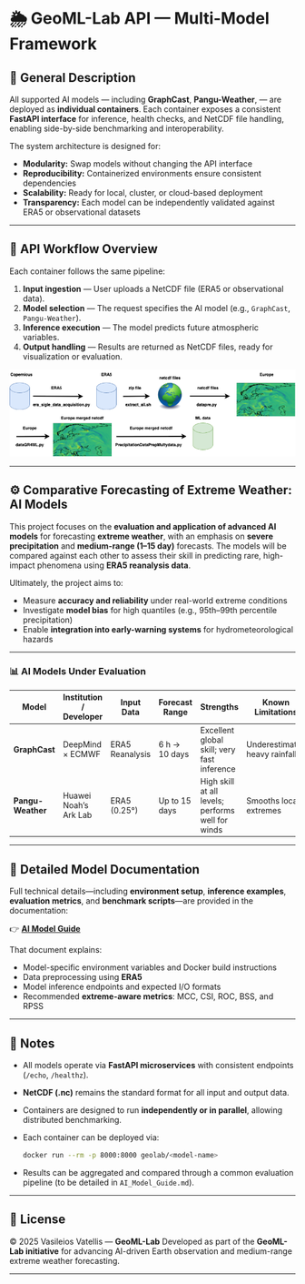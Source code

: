 
# 🌦️ GeoML-Lab API — Multi-Model Framework

## 🧭 General Description

All supported AI models — including **GraphCast**, **Pangu-Weather**, — are deployed as **individual containers**.
Each container exposes a consistent **FastAPI interface** for inference, health checks, and NetCDF file handling, enabling side-by-side benchmarking and interoperability.

The system architecture is designed for:

* **Modularity:** Swap models without changing the API interface
* **Reproducibility:** Containerized environments ensure consistent dependencies
* **Scalability:** Ready for local, cluster, or cloud-based deployment
* **Transparency:** Each model can be independently validated against ERA5 or observational datasets

---

## 🔁 API Workflow Overview

Each container follows the same pipeline:

1. **Input ingestion** — User uploads a NetCDF file (ERA5 or observational data).
2. **Model selection** — The request specifies the AI model (e.g., `GraphCast`, `Pangu-Weather`).
3. **Inference execution** — The model predicts future atmospheric variables.
4. **Output handling** — Results are returned as NetCDF files, ready for visualization or evaluation.


<p align="center"> <img src="../plots/era5_pipline.png" alt="ERA5 Data Pipeline Diagram" width="700"/> </p>


---

## ⚙️ Comparative Forecasting of Extreme Weather: AI Models

This project focuses on the **evaluation and application of advanced AI models** for forecasting **extreme weather**, with an emphasis on **severe precipitation** and **medium-range (1–15 day)** forecasts.
The models will be compared against each other to assess their skill in predicting rare, high-impact phenomena using **ERA5 reanalysis data**.

Ultimately, the project aims to:

* Measure **accuracy and reliability** under real-world extreme conditions
* Investigate **model bias** for high quantiles (e.g., 95th–99th percentile precipitation)
* Enable **integration into early-warning systems** for hydrometeorological hazards

---

### 📊 AI Models Under Evaluation

| Model                             | Institution / Developer | Input Data                 | Forecast Range | Strengths                                                          | Known Limitations                    | Reference                  |
| --------------------------------- | ----------------------- | -------------------------- | -------------- | ------------------------------------------------------------------ | ------------------------------------ | -------------------------- |
| **GraphCast**                     | DeepMind × ECMWF        | ERA5 Reanalysis            | 6 h → 10 days  | Excellent global skill; very fast inference                        | Underestimates heavy rainfall        | *Lam et al., 2023*         |
| **Pangu-Weather**                 | Huawei Noah’s Ark Lab   | ERA5 (0.25°)               | Up to 15 days  | High skill at all levels; performs well for winds                  | Smooths local extremes               | *Bi et al., 2023*          |

---

## 📘 Detailed Model Documentation

Full technical details—including **environment setup**, **inference examples**, **evaluation metrics**, and **benchmark scripts**—are provided in the documentation:

👉 [**AI Model Guide**](https://github.com/vasileios27/GeoML-Lab/blob/main/ai_forecasting/AI_Model_Guide.md)

That document explains:

* Model-specific environment variables and Docker build instructions
* Data preprocessing using **ERA5**
* Model inference endpoints and expected I/O formats
* Recommended **extreme-aware metrics**: MCC, CSI, ROC, BSS, and RPSS

---

## 🧠 Notes

* All models operate via **FastAPI microservices** with consistent endpoints (`/echo`, `/healthz`).
* **NetCDF (.nc)** remains the standard format for all input and output data.
* Containers are designed to run **independently or in parallel**, allowing distributed benchmarking.
* Each container can be deployed via:

  ```bash
  docker run --rm -p 8000:8000 geolab/<model-name>
  ```
* Results can be aggregated and compared through a common evaluation pipeline (to be detailed in `AI_Model_Guide.md`).

---

## 📄 License

© 2025 Vasileios Vatellis — **GeoML-Lab**
Developed as part of the **GeoML-Lab initiative** for advancing AI-driven Earth observation and medium-range extreme weather forecasting.

---
